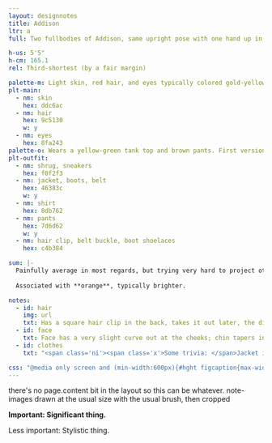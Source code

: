 ```yaml
---
layout: designnotes
title: Addison
ltr: a
full: Two fullbodies of Addison, same upright pose with one hand up in a loose fist and the other resting on her hip. In one version she frowns slightly, at attention; in the other, featuring an outfit upgrade, she's looking a lot more pleased with herself.

h-us: 5'5"
h-cm: 165.1
rel: Third-shortest (by a fair margin)

palette-m: Light skin, red hair, and eyes typically colored gold-yellow, hair, and eyes are all dark brown. Hair is straight and chin-length, clipped partially back with some volume on the sides.
plt-main:
  - nm: skin
    hex: ddc6ac
  - nm: hair
    hex: 9c5130
    w: y
  - nm: eyes
    hex: 8fa243
palette-o: Wears a yellow-green tank top and brown pants. First version has a white shrug and sneakers; second swaps both for a dark brown leather jacket and combat boots, plus a belt and pendant necklace.
plt-outfit:
  - nm: shrug, sneakers
    hex: f0f2f3
  - nm: jacket, boots, belt
    hex: 46383c
    w: y
  - nm: shirt
    hex: 8db762
  - nm: pants
    hex: 7d6d62
    w: y
  - nm: hair clip, belt buckle, boot shoelaces
    hex: c4b384

sum: |-
  Painfully average in most regards, but trying very hard to project otherwise. Later swaps some passive whites in her outit with darker leather, which she thinks makes her look pretty cool, and picks up a pendant necklace while she's at it.
  
  Associated with **orange**, typically brighter.

notes:
  - id: hair
    img: url
    txt: Has a square hair clip in the back, takes it out later, the difference is negligible.
  - id: face
    txt: Face has a very slight curve out at the cheeks; chin tapers in a point. Small nose, but not as flat as <a href='../kay-lin/designnotes'>Kay Lin</a>'s.
  - id: clothes
    txt: "<span class='ni'><span class='x'>Some trivia: </span>Jacket is loosely ripped off from an image search result of Katnis from <i>The Hunger Games</i> film. (Disclaimer: I only know about this series from pop culture osmosis (and people complaining about the movie). Seems like something Addison would be into, though.)</span>"

css: "@media only screen and (min-width:600px){#hght figcaption{max-width:9em;} #main{width:1185px;} /*+385px*/ body{width:2035px;} #content{width:800px;}"
---
```

there's no page.content bit in the layout so this can be whatever. note-images drawn at the usual size with the usual brush, then cropped

**<span class='x'>Important: </span>Significant thing.**

<span class='ni'><span class='x'>Less important: </span>Stylistic thing.</span>
